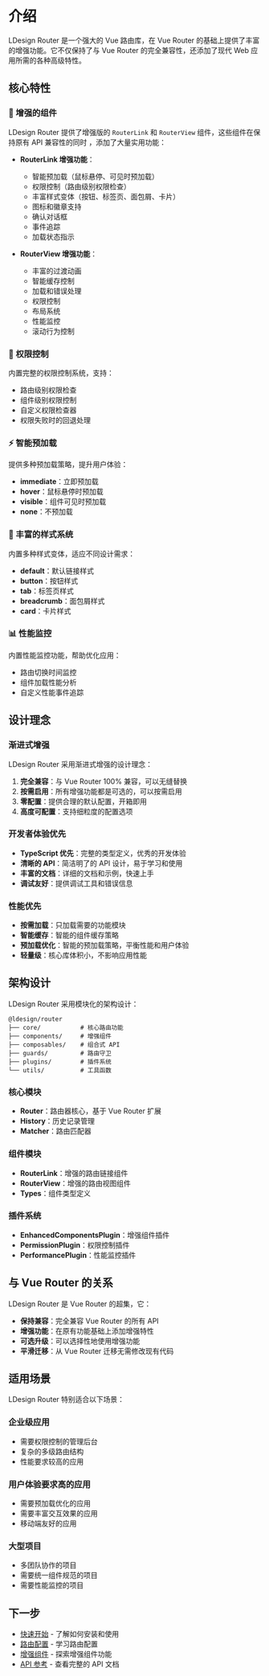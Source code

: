 # 介绍

LDesign Router 是一个强大的 Vue 路由库，在 Vue Router 的基础上提供了丰富的增强功能。它不仅保持了与
Vue Router 的完全兼容性，还添加了现代 Web 应用所需的各种高级特性。

## 核心特性

### 🚀 增强的组件

LDesign Router 提供了增强版的 `RouterLink` 和 `RouterView` 组件，这些组件在保持原有 API 兼容性的同时
，添加了大量实用功能：

- **RouterLink 增强功能**：

  - 智能预加载（鼠标悬停、可见时预加载）
  - 权限控制（路由级别权限检查）
  - 丰富样式变体（按钮、标签页、面包屑、卡片）
  - 图标和徽章支持
  - 确认对话框
  - 事件追踪
  - 加载状态指示

- **RouterView 增强功能**：
  - 丰富的过渡动画
  - 智能缓存控制
  - 加载和错误处理
  - 权限控制
  - 布局系统
  - 性能监控
  - 滚动行为控制

### 🎯 权限控制

内置完整的权限控制系统，支持：

- 路由级别权限检查
- 组件级别权限控制
- 自定义权限检查器
- 权限失败时的回退处理

### ⚡ 智能预加载

提供多种预加载策略，提升用户体验：

- **immediate**：立即预加载
- **hover**：鼠标悬停时预加载
- **visible**：组件可见时预加载
- **none**：不预加载

### 🎨 丰富的样式系统

内置多种样式变体，适应不同设计需求：

- **default**：默认链接样式
- **button**：按钮样式
- **tab**：标签页样式
- **breadcrumb**：面包屑样式
- **card**：卡片样式

### 📊 性能监控

内置性能监控功能，帮助优化应用：

- 路由切换时间监控
- 组件加载性能分析
- 自定义性能事件追踪

## 设计理念

### 渐进式增强

LDesign Router 采用渐进式增强的设计理念：

1. **完全兼容**：与 Vue Router 100% 兼容，可以无缝替换
2. **按需启用**：所有增强功能都是可选的，可以按需启用
3. **零配置**：提供合理的默认配置，开箱即用
4. **高度可配置**：支持细粒度的配置选项

### 开发者体验优先

- **TypeScript 优先**：完整的类型定义，优秀的开发体验
- **清晰的 API**：简洁明了的 API 设计，易于学习和使用
- **丰富的文档**：详细的文档和示例，快速上手
- **调试友好**：提供调试工具和错误信息

### 性能优先

- **按需加载**：只加载需要的功能模块
- **智能缓存**：智能的组件缓存策略
- **预加载优化**：智能的预加载策略，平衡性能和用户体验
- **轻量级**：核心库体积小，不影响应用性能

## 架构设计

LDesign Router 采用模块化的架构设计：

```
@ldesign/router
├── core/           # 核心路由功能
├── components/     # 增强组件
├── composables/    # 组合式 API
├── guards/         # 路由守卫
├── plugins/        # 插件系统
└── utils/          # 工具函数
```

### 核心模块

- **Router**：路由器核心，基于 Vue Router 扩展
- **History**：历史记录管理
- **Matcher**：路由匹配器

### 组件模块

- **RouterLink**：增强的路由链接组件
- **RouterView**：增强的路由视图组件
- **Types**：组件类型定义

### 插件系统

- **EnhancedComponentsPlugin**：增强组件插件
- **PermissionPlugin**：权限控制插件
- **PerformancePlugin**：性能监控插件

## 与 Vue Router 的关系

LDesign Router 是 Vue Router 的超集，它：

- **保持兼容**：完全兼容 Vue Router 的所有 API
- **增强功能**：在原有功能基础上添加增强特性
- **可选升级**：可以选择性地使用增强功能
- **平滑迁移**：从 Vue Router 迁移无需修改现有代码

## 适用场景

LDesign Router 特别适合以下场景：

### 企业级应用

- 需要权限控制的管理后台
- 复杂的多级路由结构
- 性能要求较高的应用

### 用户体验要求高的应用

- 需要预加载优化的应用
- 需要丰富交互效果的应用
- 移动端友好的应用

### 大型项目

- 多团队协作的项目
- 需要统一组件规范的项目
- 需要性能监控的项目

## 下一步

- [快速开始](/guide/getting-started) - 了解如何安装和使用
- [路由配置](/guide/route-configuration) - 学习路由配置
- [增强组件](/guide/enhanced-router-link) - 探索增强组件功能
- [API 参考](/api/) - 查看完整的 API 文档
